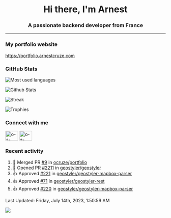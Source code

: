 <h1 align="center">Hi there, I'm Arnest</h1>
<h3 align="center">A passionate backend developer from France</h3>

---

### My portfolio website

https://portfolio.arnestcruze.com

### GitHub Stats

![Most used languages](https://github-readme-stats.vercel.app/api/top-langs/?username=ocruze&langs_count=10&layout=compact&hide=tsql)

![Github Stats](https://github-readme-stats.vercel.app/api?username=ocruze&count_private=true&show_icons=true&title_color=fff&text_color=fff&bg_color=30,36d1dc,904e95)

![Streak](https://github-readme-streak-stats.herokuapp.com/?user=ocruze&)

![Trophies](https://github-profile-trophy.vercel.app/?username=ocruze)

### Connect with me

<p align="left">
  <a href="mailto:o.cruze@live.com" target="blank"><img align="center" src="https://upload.wikimedia.org/wikipedia/commons/d/df/Microsoft_Office_Outlook_%282018%E2%80%93present%29.svg" alt="o-a-cruze" height="30" width="40" /></a>
  <a href="https://linkedin.com/in/o-a-cruze" target="blank"><img align="center" src="https://raw.githubusercontent.com/rahuldkjain/github-profile-readme-generator/master/src/images/icons/Social/linked-in-alt.svg" alt="o-a-cruze" height="30" width="40" /></a>
</p>

### Recent activity

<!--RECENT_ACTIVITY:start-->
1. 🎉 Merged PR [#9](https://github.com/ocruze/portfolio/pull/9) in [ocruze/portfolio](https://github.com/ocruze/portfolio)
2. 💪 Opened PR [#2211](https://github.com/geostyler/geostyler/pull/2211) in [geostyler/geostyler](https://github.com/geostyler/geostyler)
3. 👍 Approved [#221](https://github.com/geostyler/geostyler-mapbox-parser/pull/221#pullrequestreview-1424626332) in [geostyler/geostyler-mapbox-parser](https://github.com/geostyler/geostyler-mapbox-parser)
4. 👍 Approved [#71](https://github.com/geostyler/geostyler-rest/pull/71#pullrequestreview-1424559281) in [geostyler/geostyler-rest](https://github.com/geostyler/geostyler-rest)
5. 👍 Approved [#220](https://github.com/geostyler/geostyler-mapbox-parser/pull/220#pullrequestreview-1424472563) in [geostyler/geostyler-mapbox-parser](https://github.com/geostyler/geostyler-mapbox-parser)
<!--RECENT_ACTIVITY:end-->

<!--RECENT_ACTIVITY:last_update-->
Last Updated: Friday, July 14th, 2023, 1:50:59 AM
<!--RECENT_ACTIVITY:last_update_end-->

[![](https://visitcount.itsvg.in/api?id=ocruze&label=Profile%20Views&pretty=false)](https://visitcount.itsvg.in)
